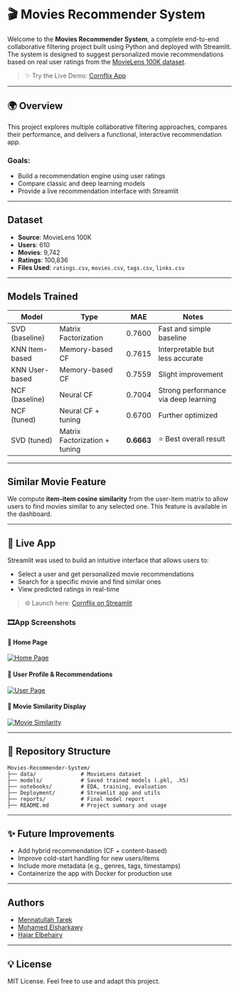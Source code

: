 # 🎬 Movies Recommender System

Welcome to the **Movies Recommender System**, a complete end-to-end collaborative filtering project built using Python and deployed with Streamlit. The system is designed to suggest personalized movie recommendations based on real user ratings from the [MovieLens 100K dataset](https://grouplens.org/datasets/movielens/).

> ✨ Try the Live Demo: [Cornflix App](https://movies-recommender-system-cornflix.streamlit.app/)

---

## 🌍 Overview

This project explores multiple collaborative filtering approaches, compares their performance, and delivers a functional, interactive recommendation app.

### Goals:

- Build a recommendation engine using user ratings
- Compare classic and deep learning models
- Provide a live recommendation interface with Streamlit

---

## Dataset

- **Source**: MovieLens 100K
- **Users**: 610
- **Movies**: 9,742
- **Ratings**: 100,836
- **Files Used**: `ratings.csv`, `movies.csv`, `tags.csv`, `links.csv`

---

## Models Trained

| Model          | Type                          | MAE        | Notes                                |
| -------------- | ----------------------------- | ---------- | ------------------------------------ |
| SVD (baseline) | Matrix Factorization          | 0.7600     | Fast and simple baseline             |
| KNN Item-based | Memory-based CF               | 0.7615     | Interpretable but less accurate      |
| KNN User-based | Memory-based CF               | 0.7559     | Slight improvement                   |
| NCF (baseline) | Neural CF                     | 0.7004     | Strong performance via deep learning |
| NCF (tuned)    | Neural CF + tuning            | 0.6700     | Further optimized                    |
| SVD (tuned)    | Matrix Factorization + tuning | **0.6663** | ⭐ Best overall result                |

---

## Similar Movie Feature

We compute **item-item cosine similarity** from the user-item matrix to allow users to find movies similar to any selected one. This feature is available in the dashboard.

---

## 🚀 Live App

Streamlit was used to build an intuitive interface that allows users to:

- Select a user and get personalized movie recommendations
- Search for a specific movie and find similar ones
- View predicted ratings in real-time

> 🌐 Launch here: [Cornflix on Streamlit](https://movies-recommender-system-cornflix.streamlit.app/)

### 🎞App Screenshots

#### 🔹 Home Page

[![Home Page](https://drive.google.com/uc?export=view&id=17UcG1qARFy93tzuJOB72dKOH4BqmyELk)](https://drive.google.com/file/d/17UcG1qARFy93tzuJOB72dKOH4BqmyELk/view?usp=sharing)

#### 🔹 User Profile & Recommendations

[![User Page](https://drive.google.com/uc?export=view&id=1dbpyxyuoAVMwsWfrRtQoGaqcicvtuYe0)](https://drive.google.com/file/d/1dbpyxyuoAVMwsWfrRtQoGaqcicvtuYe0/view?usp=sharing)

#### 🔹 Movie Similarity Display

[![Movie Similarity](https://drive.google.com/uc?export=view&id=1nbMRnZaV1L1hPQ3m0f8nQlR-i6UkKxJe)](https://drive.google.com/file/d/1nbMRnZaV1L1hPQ3m0f8nQlR-i6UkKxJe/view?usp=sharing)

---

## 📄 Repository Structure

```
Movies-Recommender-System/
├── data/              # MovieLens dataset
├── models/            # Saved trained models (.pkl, .h5)
├── notebooks/         # EDA, training, evaluation
├── Deployment/        # Streamlit app and utils
├── reports/           # Final model report
├── README.md          # Project summary and usage
```

---

## ✨ Future Improvements

- Add hybrid recommendation (CF + content-based)
- Improve cold-start handling for new users/items
- Include more metadata (e.g., genres, tags, timestamps)
- Containerize the app with Docker for production use

---

## Authors

- [Mennatullah Tarek](https://github.com/MennatullahTarek)
- [Mohamed Elsharkawy](https://github.com/mohamedelsharkawy-coder)
- [Hajar Elbehairy](https://github.com/HajarElbehairy)

---

## 💡 License

MIT License. Feel free to use and adapt this project.

